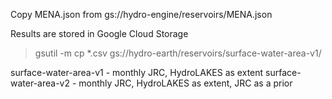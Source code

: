 Copy MENA.json from gs://hydro-engine/reservoirs/MENA.json

Results are stored in Google Cloud Storage

> gsutil -m cp *.csv gs://hydro-earth/reservoirs/surface-water-area-v1/

surface-water-area-v1 - monthly JRC, HydroLAKES as extent
surface-water-area-v2 - monthly JRC, HydroLAKES as extent, JRC as a prior



